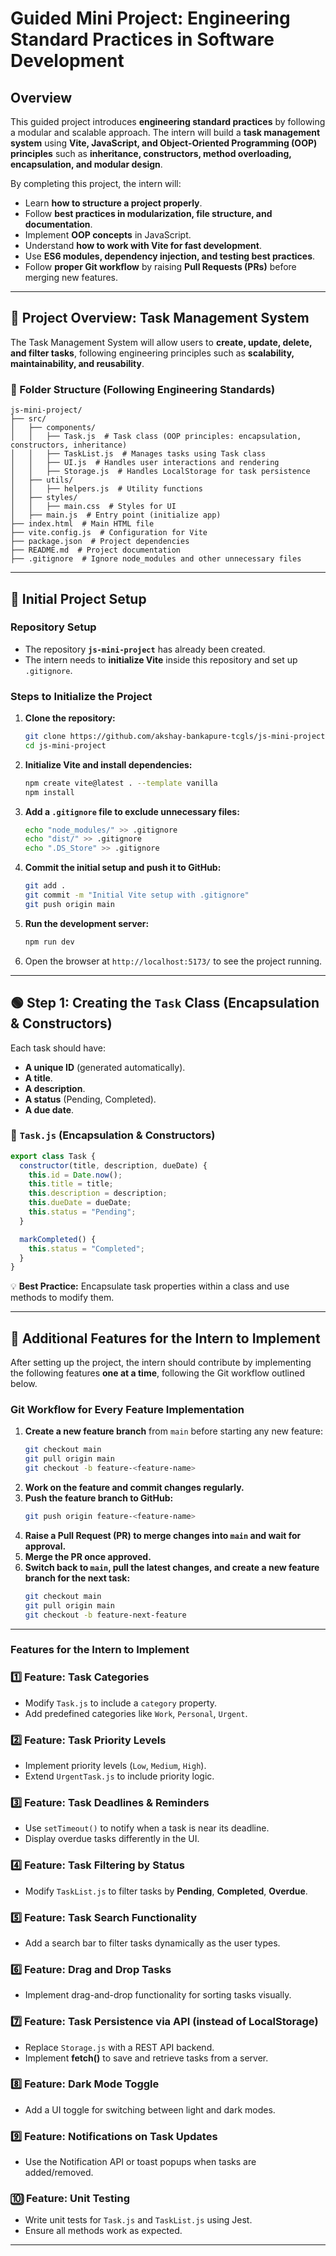 # **Guided Mini Project: Engineering Standard Practices in Software Development**

## **Overview**
This guided project introduces **engineering standard practices** by following a modular and scalable approach. The intern will build a **task management system** using **Vite, JavaScript, and Object-Oriented Programming (OOP) principles** such as **inheritance, constructors, method overloading, encapsulation, and modular design**.

By completing this project, the intern will:
- Learn **how to structure a project properly**.
- Follow **best practices in modularization, file structure, and documentation**.
- Implement **OOP concepts** in JavaScript.
- Understand **how to work with Vite for fast development**.
- Use **ES6 modules, dependency injection, and testing best practices**.
- Follow **proper Git workflow** by raising **Pull Requests (PRs)** before merging new features.

---

## **📌 Project Overview: Task Management System**
The Task Management System will allow users to **create, update, delete, and filter tasks**, following engineering principles such as **scalability, maintainability, and reusability**.

### **📂 Folder Structure (Following Engineering Standards)**
```
js-mini-project/
├── src/
│   ├── components/
│   │   ├── Task.js  # Task class (OOP principles: encapsulation, constructors, inheritance)
│   │   ├── TaskList.js  # Manages tasks using Task class
│   │   ├── UI.js  # Handles user interactions and rendering
│   │   ├── Storage.js  # Handles LocalStorage for task persistence
│   ├── utils/
│   │   ├── helpers.js  # Utility functions
│   ├── styles/
│   │   ├── main.css  # Styles for UI
│   ├── main.js  # Entry point (initialize app)
├── index.html  # Main HTML file
├── vite.config.js  # Configuration for Vite
├── package.json  # Project dependencies
├── README.md  # Project documentation
├── .gitignore  # Ignore node_modules and other unnecessary files
```

---

## **🔹 Initial Project Setup**
### **Repository Setup**
- The repository **`js-mini-project`** has already been created.
- The intern needs to **initialize Vite** inside this repository and set up `.gitignore`.

### **Steps to Initialize the Project**
1. **Clone the repository:**
   ```sh
   git clone https://github.com/akshay-bankapure-tcgls/js-mini-project
   cd js-mini-project
   ```
2. **Initialize Vite and install dependencies:**
   ```sh
   npm create vite@latest . --template vanilla
   npm install
   ```
3. **Add a `.gitignore` file to exclude unnecessary files:**
   ```sh
   echo "node_modules/" >> .gitignore
   echo "dist/" >> .gitignore
   echo ".DS_Store" >> .gitignore
   ```
4. **Commit the initial setup and push it to GitHub:**
   ```sh
   git add .
   git commit -m "Initial Vite setup with .gitignore"
   git push origin main
   ```
5. **Run the development server:**
   ```sh
   npm run dev
   ```
6. Open the browser at `http://localhost:5173/` to see the project running.

---

## **🟢 Step 1: Creating the `Task` Class (Encapsulation & Constructors)**
Each task should have:
- **A unique ID** (generated automatically).
- **A title**.
- **A description**.
- **A status** (Pending, Completed).
- **A due date**.

### **📌 `Task.js` (Encapsulation & Constructors)**
```js
export class Task {
  constructor(title, description, dueDate) {
    this.id = Date.now();
    this.title = title;
    this.description = description;
    this.dueDate = dueDate;
    this.status = "Pending";
  }

  markCompleted() {
    this.status = "Completed";
  }
}
```
💡 **Best Practice:** Encapsulate task properties within a class and use methods to modify them.

---

## **🔹 Additional Features for the Intern to Implement**
After setting up the project, the intern should contribute by implementing the following features **one at a time**, following the Git workflow outlined below.

### **Git Workflow for Every Feature Implementation**
1. **Create a new feature branch** from `main` before starting any new feature:
   ```sh
   git checkout main
   git pull origin main
   git checkout -b feature-<feature-name>
   ```
2. **Work on the feature and commit changes regularly.**
3. **Push the feature branch to GitHub:**
   ```sh
   git push origin feature-<feature-name>
   ```
4. **Raise a Pull Request (PR) to merge changes into `main` and wait for approval.**
5. **Merge the PR once approved.**
6. **Switch back to `main`, pull the latest changes, and create a new feature branch for the next task:**
   ```sh
   git checkout main
   git pull origin main
   git checkout -b feature-next-feature
   ```

---

### **Features for the Intern to Implement**

### **1️⃣ Feature: Task Categories**
- Modify `Task.js` to include a `category` property.
- Add predefined categories like `Work`, `Personal`, `Urgent`.

### **2️⃣ Feature: Task Priority Levels**
- Implement priority levels (`Low`, `Medium`, `High`).
- Extend `UrgentTask.js` to include priority logic.

### **3️⃣ Feature: Task Deadlines & Reminders**
- Use `setTimeout()` to notify when a task is near its deadline.
- Display overdue tasks differently in the UI.

### **4️⃣ Feature: Task Filtering by Status**
- Modify `TaskList.js` to filter tasks by **Pending**, **Completed**, **Overdue**.

### **5️⃣ Feature: Task Search Functionality**
- Add a search bar to filter tasks dynamically as the user types.

### **6️⃣ Feature: Drag and Drop Tasks**
- Implement drag-and-drop functionality for sorting tasks visually.

### **7️⃣ Feature: Task Persistence via API (instead of LocalStorage)**
- Replace `Storage.js` with a REST API backend.
- Implement **fetch()** to save and retrieve tasks from a server.

### **8️⃣ Feature: Dark Mode Toggle**
- Add a UI toggle for switching between light and dark modes.

### **9️⃣ Feature: Notifications on Task Updates**
- Use the Notification API or toast popups when tasks are added/removed.

### **🔟 Feature: Unit Testing**
- Write unit tests for `Task.js` and `TaskList.js` using Jest.
- Ensure all methods work as expected.

---
